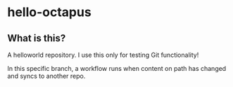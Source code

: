 # hello-octapus

## What is this?

A helloworld repository. I use this only for testing Git functionality!

In this specific branch, a workflow runs when content on path has changed and syncs to another repo.

